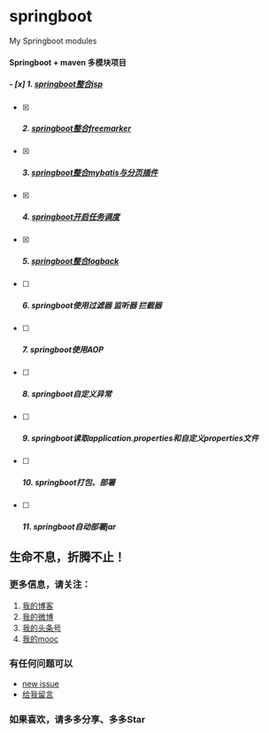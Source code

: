 # springboot
My Springboot modules

#### Springboot + maven 多模块项目

##### - [x]  1. [springboot整合jsp](https://github.com/zhangyd-c/springboot/tree/master/springboot-jsp)
- [x] ##### 2. [springboot整合freemarker](https://github.com/zhangyd-c/springboot/tree/master/springboot-freemark)
- [x] ##### 3. [springboot整合mybatis与分页插件](https://github.com/zhangyd-c/springboot/tree/master/springboot-mybatis)
- [x] ##### 4. [springboot开启任务调度](https://github.com/zhangyd-c/springboot/tree/master/springboot-schedule)
- [x] ##### 5. [springboot整合logback](https://github.com/zhangyd-c/springboot/tree/master/springboot-logback)
- [ ] ##### 6. springboot使用过滤器 监听器 拦截器
- [ ] ##### 7. springboot使用AOP
- [ ] ##### 8. springboot自定义异常
- [ ] ##### 9. springboot读取application.properties和自定义properties文件
- [ ] ##### 10. springboot打包、部署
- [ ] ##### 11. springboot自动部署jar

## 生命不息，折腾不止！
### 更多信息，请关注：
1. [我的博客](http://www.flyat.cc)
2. [我的微博](http://weibo.com/211230415)
3. [我的头条号](http://www.toutiao.com/c/user/3286958681/)
4. [我的mooc](http://www.imooc.com/u/1175248/articles)

### 有任何问题可以
- [new issue](https://github.com/zhangyd-c/springboot/issues)
- [给我留言](http://www.flyat.cc/guestbook)

### 如果喜欢，请多多分享、多多Star
